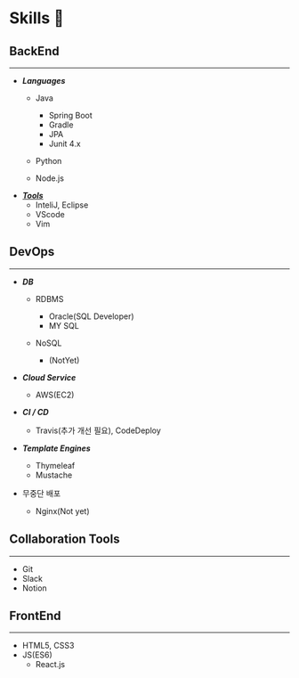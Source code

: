 # Skills 👋

## BackEnd
***

* ***Languages***
  * Java
    * Spring Boot
    * Gradle
    * JPA
    * Junit 4.x

  * Python 
  * Node.js
* **<u>*Tools*</u>**
  * InteliJ, Eclipse
  * VScode
  * Vim

## DevOps
***

  * ***DB***
    * RDBMS
      * Oracle(SQL Developer)
      * MY SQL
    
    * NoSQL
      * (NotYet)

  * ***Cloud Service***
    * AWS(EC2)
  
  * ***CI / CD***
    * Travis(추가 개선 필요), CodeDeploy
   
  * ***Template Engines***
    * Thymeleaf
    * Mustache

  * 무중단 배포
    * Nginx(Not yet)

## Collaboration Tools
***
  * Git
  * Slack
  * Notion
 
 
## FrontEnd
***
* HTML5, CSS3
* JS(ES6)
  * React.js
   




<!--
**thsdimaker/thsdimaker** is a ✨ _special_ ✨ repository because its `README.md` (this file) appears on your GitHub profile.

Here are some ideas to get you started:

- 🔭 I’m currently working on ...
- 🌱 I’m currently learning ...
- 👯 I’m looking to collaborate on ...
- 🤔 I’m looking for help with ...
- 💬 Ask me about ...
- 📫 How to reach me: ...
- 😄 Pronouns: ...
- ⚡ Fun fact: ...
-->
